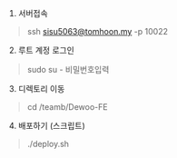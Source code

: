 1. 서버접속
> ssh sisu5063@tomhoon.my -p 10022

2. 루트 계정 로그인
> sudo su -
> 비밀번호입력

3. 디렉토리 이동
> cd /teamb/Dewoo-FE

4. 배포하기 (스크립트)
> ./deploy.sh
